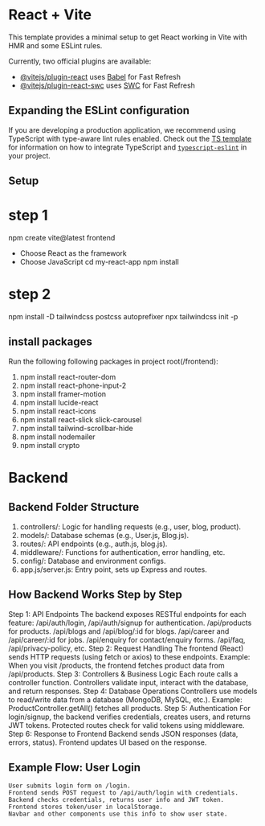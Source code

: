 # React + Vite

This template provides a minimal setup to get React working in Vite with HMR and some ESLint rules.

Currently, two official plugins are available:

- [@vitejs/plugin-react](https://github.com/vitejs/vite-plugin-react/blob/main/packages/plugin-react) uses [Babel](https://babeljs.io/) for Fast Refresh
- [@vitejs/plugin-react-swc](https://github.com/vitejs/vite-plugin-react/blob/main/packages/plugin-react-swc) uses [SWC](https://swc.rs/) for Fast Refresh

## Expanding the ESLint configuration

If you are developing a production application, we recommend using TypeScript with type-aware lint rules enabled. Check out the [TS template](https://github.com/vitejs/vite/tree/main/packages/create-vite/template-react-ts) for information on how to integrate TypeScript and [`typescript-eslint`](https://typescript-eslint.io) in your project.


## Setup

# step 1
npm create vite@latest frontend
- Choose React as the framework
- Choose JavaScript
cd my-react-app
npm install
# step 2
npm install -D tailwindcss postcss autoprefixer
npx tailwindcss init -p

## install packages

Run the following following packages in project root(/frontend):
1. npm install react-router-dom  <!-- Routing between pages -->
2. npm install react-phone-input-2 <!-- Phone input with country codes -->
3. npm install framer-motion <!-- Animations and transitions -->
4. npm install lucide-react <!-- Lightweight icons -->
5. npm install react-icons <!-- Font Awesome & other icons -->
6. npm install react-slick slick-carousel <!-- Carousels and sliders -->
7. npm install tailwind-scrollbar-hide <!--scrollbar hide-->
8. npm install nodemailer
9. npm install crypto




# Backend
## Backend Folder Structure
1. controllers/: Logic for handling requests (e.g., user, blog, product).
2. models/: Database schemas (e.g., User.js, Blog.js).
3. routes/: API endpoints (e.g., auth.js, blog.js).
4. middleware/: Functions for authentication, error handling, etc.
5. config/: Database and environment configs.
6. app.js/server.js: Entry point, sets up Express and routes.

## How Backend Works Step by Step
Step 1: API Endpoints
    The backend exposes RESTful endpoints for each feature:
        /api/auth/login, /api/auth/signup for authentication.
        /api/products for products.
        /api/blogs and /api/blog/:id for blogs.
        /api/career and /api/career/:id for jobs.
        /api/enquiry for contact/enquiry forms.
        /api/faq, /api/privacy-policy, etc.
Step 2: Request Handling
    The frontend (React) sends HTTP requests (using fetch or axios) to these endpoints.
    Example: When you visit /products, the frontend fetches product data from /api/products.
Step 3: Controllers & Business Logic
    Each route calls a controller function.
    Controllers validate input, interact with the database, and return responses.
Step 4: Database Operations
    Controllers use models to read/write data from a database (MongoDB, MySQL, etc.).
    Example: ProductController.getAll() fetches all products.
Step 5: Authentication
    For login/signup, the backend verifies credentials, creates users, and returns JWT tokens.
    Protected routes check for valid tokens using middleware.
Step 6: Response to Frontend
    Backend sends JSON responses (data, errors, status).
    Frontend updates UI based on the response.

## Example Flow: User Login
    User submits login form on /login.
    Frontend sends POST request to /api/auth/login with credentials.
    Backend checks credentials, returns user info and JWT token.
    Frontend stores token/user in localStorage.
    Navbar and other components use this info to show user state.



